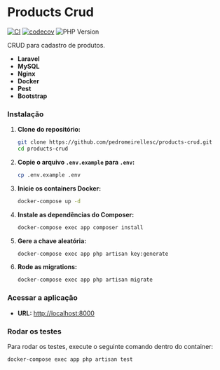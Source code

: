 # Products Crud

[![CI](https://github.com/pedromeirellesc/products-crud/actions/workflows/ci.yml/badge.svg)](https://github.com/pedromeirellesc/products-crud/actions/workflows/ci.yml) [![codecov](https://codecov.io/gh/pedromeirellesc/products-crud/graph/badge.svg)](https://codecov.io/gh/pedromeirellesc/products-crud) ![PHP Version](https://img.shields.io/badge/PHP-8.3-blue)

CRUD para cadastro de produtos.

- **Laravel**
- **MySQL**
- **Nginx**
- **Docker**
- **Pest**
- **Bootstrap**

### Instalação

1.  **Clone do repositório:**
    ```bash
    git clone https://github.com/pedromeirellesc/products-crud.git
    cd products-crud
    ```

2.  **Copie o arquivo `.env.example` para `.env`:**
    ```bash
    cp .env.example .env
    ```

3.  **Inicie os containers Docker:**
    ```bash
    docker-compose up -d
    ```

4.  **Instale as dependências do Composer:**
    ```bash
    docker-compose exec app composer install
    ```

5.  **Gere a chave aleatória:**
    ```bash
    docker-compose exec app php artisan key:generate
    ```

6.  **Rode as migrations:**
    ```bash
    docker-compose exec app php artisan migrate
    ```

### Acessar a aplicação

-   **URL:** [http://localhost:8000](http://localhost:8000)

### Rodar os testes

Para rodar os testes, execute o seguinte comando dentro do container:
```bash
docker-compose exec app php artisan test
```
